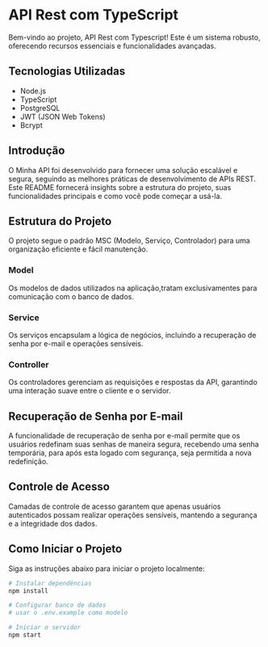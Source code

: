# API Rest com TypeScript

Bem-vindo ao projeto, API Rest com Typescript! Este é um sistema robusto, oferecendo recursos essenciais e funcionalidades avançadas.

## Tecnologias Utilizadas

- Node.js
- TypeScript
- PostgreSQL
- JWT (JSON Web Tokens)
- Bcrypt

## Introdução

O Minha API foi desenvolvido para fornecer uma solução escalável e segura, seguindo as melhores práticas de desenvolvimento de APIs REST. Este README fornecerá insights sobre a estrutura do projeto, suas funcionalidades principais e como você pode começar a usá-la.

## Estrutura do Projeto

O projeto segue o padrão MSC (Modelo, Serviço, Controlador) para uma organização eficiente e fácil manutenção.

### Model

Os modelos de dados utilizados na aplicação,tratam exclusivamentes para comunicação com o banco de dados.

### Service

Os serviços encapsulam a lógica de negócios, incluindo a recuperação de senha por e-mail e operações sensíveis.

### Controller

Os controladores gerenciam as requisições e respostas da API, garantindo uma interação suave entre o cliente e o servidor.

## Recuperação de Senha por E-mail

A funcionalidade de recuperação de senha por e-mail permite que os usuários redefinam suas senhas de maneira segura, recebendo uma senha temporária, para após esta logado com segurança, seja permitida a nova redefinição.

## Controle de Acesso

Camadas de controle de acesso garantem que apenas usuários autenticados possam realizar operações sensíveis, mantendo a segurança e a integridade dos dados.

## Como Iniciar o Projeto

Siga as instruções abaixo para iniciar o projeto localmente:

```bash
# Instalar dependências
npm install

# Configurar banco de dados
# usar o .env.example como modelo

# Iniciar o servidor
npm start
